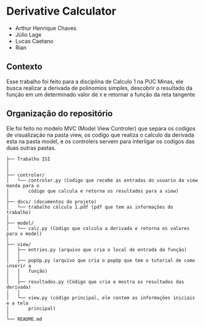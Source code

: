 # Derivative Calculator
 
 * Arthur Henrique Chaves 
 * Júlio Lage
 * Lucas Caetano
 * Rian

## Contexto

Esse trabalho foi feito para a disciplina de Calculo 1 na PUC Minas, ele busca 
realizar a derivada de polinomios simples, descobrir o resultado da função em um 
determinado valor de `X` e retornar a função da reta tangente

## Organização do repositório

Ele foi feito no modelo MVC (Model View Controler) que separa os codigos de 
visualização na pasta view, os codigo que realiza o calculo da derivada esta na 
pasta model, e os controlers servem para interligar os codigos das duas outras 
pastas.

```
├── Trabalho ISI
│
│
├── controler/
│   └── controler.py (Codigo que recebe as entradas do usuario da view manda para o
│       código que calcula e retorna os resultados para a view)
│
├── docs/ (documentos do projeto)
│   └── trabalho cálculo 1.pdf (pdf que tem as informações do trabalho)
│
├── model/ 
│   └── calc.py (Código que calcula a derivada e retorna os valores para o model)
│
├── view/ 
│   ├── entries.py (arquivo que cria o local de entrada da função)
│   │
│   ├── popUp.py (arquivo que cria o popUp que tem o tutorial de como inserir a 
│   │   função)
│   │
│   ├── resultados.py (Código que cria e mostra os resultados das derivada)
│   │
│   └── view.py (código principal, ele contem as informações iniciais e a tela 
│       principal)
│
└── README.md

```